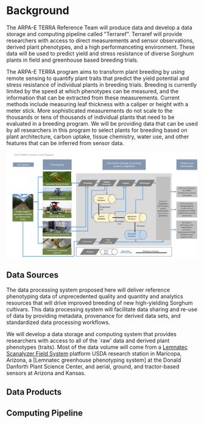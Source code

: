 # Background

The ARPA-E TERRA Reference Team will produce data and develop a data storage and computing pipeline called "Terraref". 
Terraref will provide researchers with access to direct measurements and sensor observations, derived plant phenotypes, and a high performanceting environment. 
These data will be used to predict yield and stress resistance of diverse Sorghum plants in field and greenhouse based breeding trials.

The ARPA-E TERRA program aims to transform plant breeding by using remote sensing to quantify plant traits that predict the yield potential and stress resistance of individual plants in breeding trials. Breeding is currently limited by the speed at which phenotypes can be measured, and the information that can be extracted from these measurements. Current methods include measuring leaf thickness with a caliper or height with a meter stick. More sophisticated measurements do not scale to the thousands or tens of thousands of individual plants that need to be evaluated in a breeding program. We will be providing data that can be used by all researchers in this program to select plants for breeding based on plant architecture, carbon uptake, tissue chemistry, water use, and other features that can be inferred from sensor data.  

![](Cat5_system_level_diagram.png)

## Data Sources

The data processing system proposed here will deliver reference phenotyping data of unprecedented quality and quantity and analytics resources that will drive improved breeding of new high-yielding Sorghum cultivars. This data processing system will facilitate data sharing and re-use of data by providing metadata, provenance for derived data sets, and standardized data processing workflows.


We will develop a data storage and computing system that provides researchers with access to all of the `raw' data and derived plant phenotypes (traits). Most of the data volume will come from a [Lemnatec Scanalyzer Field System](http://www.lemnatec.com/products/hardware-solutions/scanalyzer-field/) platform  USDA research station in Maricopa, Arizona, a [Lemnatec greenhouse phenotyping system] at the Donald Danforth Plant Science Center,  and aerial, ground, and tractor-based sensors at Arizona and Kansas.

## Data Products



## Computing Pipeline

